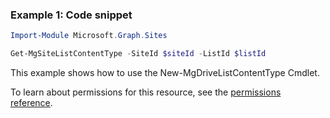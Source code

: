 ### Example 1: Code snippet

```powershellImport-Module Microsoft.Graph.Sites

Get-MgSiteListContentType -SiteId $siteId -ListId $listId
```
This example shows how to use the New-MgDriveListContentType Cmdlet.
To learn about permissions for this resource, see the [permissions reference](/graph/permissions-reference).

